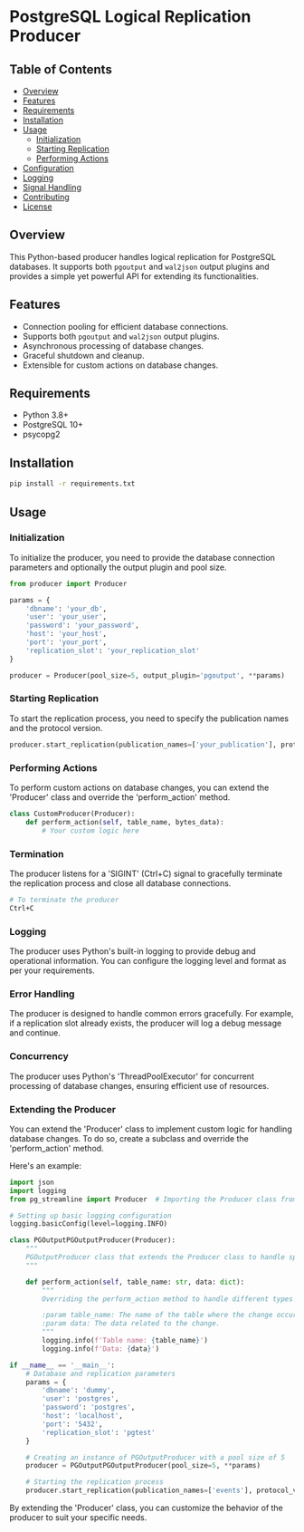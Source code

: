 # PostgreSQL Logical Replication Producer

## Table of Contents

- [Overview](#overview)
- [Features](#features)
- [Requirements](#requirements)
- [Installation](#installation)
- [Usage](#usage)
  - [Initialization](#initialization)
  - [Starting Replication](#starting-replication)
  - [Performing Actions](#performing-actions)
- [Configuration](#configuration)
- [Logging](#logging)
- [Signal Handling](#signal-handling)
- [Contributing](#contributing)
- [License](#license)

## Overview

This Python-based producer handles logical replication for PostgreSQL databases. It supports both `pgoutput` and `wal2json` output plugins and provides a simple yet powerful API for extending its functionalities.

## Features

- Connection pooling for efficient database connections.
- Supports both `pgoutput` and `wal2json` output plugins.
- Asynchronous processing of database changes.
- Graceful shutdown and cleanup.
- Extensible for custom actions on database changes.

## Requirements

- Python 3.8+
- PostgreSQL 10+
- psycopg2

## Installation

```bash
pip install -r requirements.txt
```

## Usage

### Initialization

To initialize the producer, you need to provide the database connection parameters and optionally the output plugin and pool size.

```python
from producer import Producer

params = {
    'dbname': 'your_db',
    'user': 'your_user',
    'password': 'your_password',
    'host': 'your_host',
    'port': 'your_port',
    'replication_slot': 'your_replication_slot'
}

producer = Producer(pool_size=5, output_plugin='pgoutput', **params)
```

### Starting Replication

To start the replication process, you need to specify the publication names and the protocol version.

```python
producer.start_replication(publication_names=['your_publication'], protocol_version='your_protocol_version')
```

### Performing Actions

To perform custom actions on database changes, you can extend the 'Producer' class and override the 'perform_action' method.

```python
class CustomProducer(Producer):
    def perform_action(self, table_name, bytes_data):
        # Your custom logic here
```

### Termination

The producer listens for a 'SIGINT' (Ctrl+C) signal to gracefully terminate the replication process and close all database connections.

```bash
# To terminate the producer
Ctrl+C
```

### Logging

The producer uses Python's built-in logging to provide debug and operational information. You can configure the logging level and format as per your requirements.

### Error Handling

The producer is designed to handle common errors gracefully. For example, if a replication slot already exists, the producer will log a debug message and continue.

### Concurrency

The producer uses Python's 'ThreadPoolExecutor' for concurrent processing of database changes, ensuring efficient use of resources.

### Extending the Producer

You can extend the 'Producer' class to implement custom logic for handling database changes. To do so, create a subclass and override the 'perform_action' method.

Here's an example:

```python
import json
import logging
from pg_streamline import Producer  # Importing the Producer class from the producer module

# Setting up basic logging configuration
logging.basicConfig(level=logging.INFO)

class PGOutputPGOutputProducer(Producer):
    """
    PGOutputProducer class that extends the Producer class to handle specific types of messages.
    """

    def perform_action(self, table_name: str, data: dict):
        """
        Overriding the perform_action method to handle different types of messages.

        :param table_name: The name of the table where the change occurred.
        :param data: The data related to the change.
        """
        logging.info(f'Table name: {table_name}')
        logging.info(f'Data: {data}')

if __name__ == '__main__':
    # Database and replication parameters
    params = {
        'dbname': 'dummy',
        'user': 'postgres',
        'password': 'postgres',
        'host': 'localhost',
        'port': '5432',
        'replication_slot': 'pgtest'
    }

    # Creating an instance of PGOutputProducer with a pool size of 5
    producer = PGOutputPGOutputProducer(pool_size=5, **params)

    # Starting the replication process
    producer.start_replication(publication_names=['events'], protocol_version='4')
```

By extending the 'Producer' class, you can customize the behavior of the producer to suit your specific needs.

